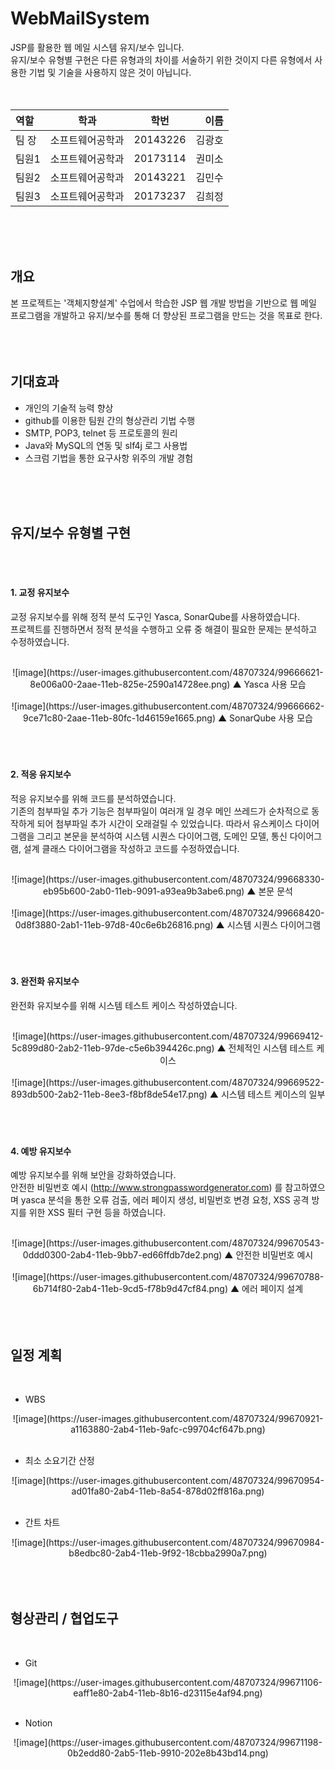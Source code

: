 # WebMailSystem
JSP를 활용한 웹 메일 시스템 유지/보수 입니다.  
유지/보수 유형별 구현은 다른 유형과의 차이를 서술하기 위한 것이지 다른 유형에서 사용한 기법 및 기술을 사용하지 않은 것이 아닙니다.  
<br>
<br>


| 역할 | 학과 | 학번 | 이름 |
| :- | - | :-: | -: |
| 팀 장 | 소프트웨어공학과 | 20143226 | 김광호 |
| 팀원1 | 소프트웨어공학과 | 20173114 | 권미소 |
| 팀원2 | 소프트웨어공학과 | 20143221 | 김민수 |
| 팀원3 | 소프트웨어공학과 | 20173237 | 김희정 |
<br>
<br>
<br>


## 개요
본 프로젝트는 '객체지향설계' 수업에서 학습한 JSP 웹 개발 방법을 기반으로 웹 메일 프로그램을 개발하고 유지/보수를 통해 더 향상된 프로그램을 만드는 것을 목표로 한다.  
<br>
<br>
<br>


## 기대효과

- 개인의 기술적 능력 향상
- github를 이용한 팀원 간의 형상관리 기법 수행
- SMTP, POP3, telnet 등 프로토콜의 원리
- Java와 MySQL의 연동 및 slf4j 로그 사용법
- 스크럼 기법을 통한 요구사항 위주의 개발 경험
<br>
<br>
<br>


## 유지/보수 유형별 구현
<br>
<br>


####  1. 교정 유지보수  
교정 유지보수를 위해 정적 분석 도구인 Yasca, SonarQube를 사용하였습니다.  
프로젝트를 진행하면서 정적 분석을 수행하고 오류 중 해결이 필요한 문제는 분석하고 수정하였습니다.  
<br>  


<center>
  ![image](https://user-images.githubusercontent.com/48707324/99666621-8e006a00-2aae-11eb-825e-2590a14728ee.png)  
  ▲ Yasca 사용 모습
</center>  
<br>


<center>
  ![image](https://user-images.githubusercontent.com/48707324/99666662-9ce71c80-2aae-11eb-80fc-1d46159e1665.png)  
  ▲ SonarQube 사용 모습  
</center>  
<br>
<br>
<br>


####  2. 적응 유지보수  
적응 유지보수를 위해 코드를 분석하였습니다.  
기존의 첨부파일 추가 기능은 첨부파일이 여러개 일 경우 메인 쓰레드가 순차적으로 동작하게 되어 첨부파일 추가 시간이 오래걸릴 수 있었습니다.
따라서 유스케이스 다이어그램을 그리고 본문을 분석하여 시스템 시퀀스 다이어그램, 도메인 모델, 통신 다이어그램, 설계 클래스 다이어그램을 작성하고 코드를 수정하였습니다.  
<br>


<center>
  ![image](https://user-images.githubusercontent.com/48707324/99668330-eb95b600-2ab0-11eb-9091-a93ea9b3abe6.png)  
  ▲ 본문 문석
</center>  
<br>


<center>
  ![image](https://user-images.githubusercontent.com/48707324/99668420-0d8f3880-2ab1-11eb-97d8-40c6e6b26816.png)  
  ▲ 시스템 시퀀스 다이어그램  
</center>  
<br>
<br>
<br>


####  3. 완전화 유지보수  
완전화 유지보수를 위해 시스템 테스트 케이스 작성하였습니다.  
<br>


<center>
  ![image](https://user-images.githubusercontent.com/48707324/99669412-5c899d80-2ab2-11eb-97de-c5e6b394426c.png)  
  ▲ 전체적인 시스템 테스트 케이스  
</center>  
<br>


<center>
  ![image](https://user-images.githubusercontent.com/48707324/99669522-893db500-2ab2-11eb-8ee3-f8bf8de54e17.png)  
  ▲ 시스템 테스트 케이스의 일부  
</center>  
<br>
<br>
<br>


####  4. 예방 유지보수  
예방 유지보수를 위해 보안을 강화하였습니다.  
안전한 비밀번호 예시 (http://www.strongpasswordgenerator.com) 를 참고하였으며 yasca 분석을 통한 오류 검출, 에러 페이지 생성, 비밀번호 변경 요청, XSS 공격 방지를 위한 XSS 필터 구현 등을 하였습니다.  
<br>


<center>
  ![image](https://user-images.githubusercontent.com/48707324/99670543-0ddd0300-2ab4-11eb-9bb7-ed66ffdb7de2.png)  
  ▲ 안전한 비밀번호 예시  
</center>  
<br>


<center>
  ![image](https://user-images.githubusercontent.com/48707324/99670788-6b714f80-2ab4-11eb-9cd5-f78b9d47cf84.png)  
  ▲ 에러 페이지 설계  
</center>  
<br>
<br>
<br>


## 일정 계획  
<br>


- WBS  
<center>
  ![image](https://user-images.githubusercontent.com/48707324/99670921-a1163880-2ab4-11eb-9afc-c99704cf647b.png)  
</center>  
<br>


- 최소 소요기간 산정  
<center>
  ![image](https://user-images.githubusercontent.com/48707324/99670954-ad01fa80-2ab4-11eb-8a54-878d02ff816a.png)  
</center>  
<br>


- 간트 차트  
<center>
  ![image](https://user-images.githubusercontent.com/48707324/99670984-b8edbc80-2ab4-11eb-9f92-18cbba2990a7.png)  
</center>  
<br>
<br>
<br>


## 형상관리 / 협업도구  
<br>

- Git  
<center>
  ![image](https://user-images.githubusercontent.com/48707324/99671106-eaff1e80-2ab4-11eb-8b16-d23115e4af94.png)  
</center>  
<br>


- Notion  
<center>
  ![image](https://user-images.githubusercontent.com/48707324/99671198-0b2edd80-2ab5-11eb-9910-202e8b43bd14.png)  
</center>  
